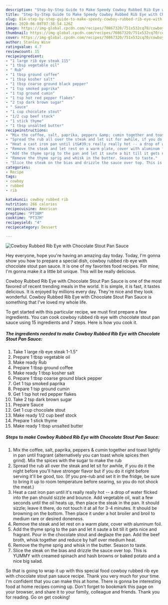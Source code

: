 ```yaml
---
description: "Step-by-Step Guide to Make Speedy Cowboy Rubbed Rib Eye with Chocolate Stout Pan Sauce"
title: "Step-by-Step Guide to Make Speedy Cowboy Rubbed Rib Eye with Chocolate Stout Pan Sauce"
slug: 814-step-by-step-guide-to-make-speedy-cowboy-rubbed-rib-eye-with-chocolate-stout-pan-sauce
date: 2020-06-08T07:38:54.126Z
image: https://img-global.cpcdn.com/recipes/70867320/751x532cq70/cowboy-rubbed-rib-eye-with-chocolate-stout-pan-sauce-recipe-main-photo.jpg
thumbnail: https://img-global.cpcdn.com/recipes/70867320/751x532cq70/cowboy-rubbed-rib-eye-with-chocolate-stout-pan-sauce-recipe-main-photo.jpg
cover: https://img-global.cpcdn.com/recipes/70867320/751x532cq70/cowboy-rubbed-rib-eye-with-chocolate-stout-pan-sauce-recipe-main-photo.jpg
author: Stanley Wise
ratingvalue: 4.7
reviewcount: 15
recipeingredient:
- "1 large rib eye steak 115"
- "1 tbsp vegetable oil"
- " Rub"
- "1 tbsp ground coffee"
- "1 tbsp kosher salt"
- "1 tbsp coarse ground black pepper"
- "1 tsp smoked paprika"
- "1 tsp ground cumin"
- "1 tsp hot red pepper flakes"
- "2 tsp dark brown sugar"
- " Sauce"
- "1 cup chocolate stout"
- "1/2 cup beef stock"
- "1 stick thyme"
- "1 tbsp unsalted butter"
recipeinstructions:
- "Mix the coffee, salt, paprika, peppers &amp; cumin together and toast lightly in pan until fragrant (alternatively you can toast whole spices then grind). Mix the spices with the sugar to make the rub"
- "Spread the rub all over the steak and let sit for awhile, if you do it the night before you&#39;ll have stronger flavor but if you do it right before serving it&#39;ll be good, too. (If you pre-rub and set it in the fridge, be sure to bring it up to room temperature before searing, so you do not shock the meat.)"
- "Heat a cast iron pan until it&#39;s really really hot -- a drop of water flicked into the pan should sizzle and bounce. Add vegetable oil, wait a few seconds until the oil heats up, then place the steak in the pan. It should sizzle; leave it there, do not touch it at all for 3-4 minutes. It should be browning on the bottom. Then place it under a hot broiler and broil to medium rare or desired doneness."
- "Remove the steak and let rest on a warm plate, cover with aluminum foil."
- "Add the thyme sprig to the pan and let it saute a bit till it gets nice and fragrant. Pour in the chocolate stout and deglaze the pan. Add the beef broth, whisk together and reduce by half over medium heat."
- "Remove the thyme sprig and whisk in the butter. Season to taste."
- "Slice the steak on the bias and drizzle the sauce over top. This is YUMMY with creamed spinach and hash browns or baked potato and a nice big salad."
categories:
- Recipe
tags:
- cowboy
- rubbed
- rib

katakunci: cowboy rubbed rib 
nutrition: 266 calories
recipecuisine: American
preptime: "PT38M"
cooktime: "PT37M"
recipeyield: "4"
recipecategory: Dessert

---
```



![Cowboy Rubbed Rib Eye with Chocolate Stout Pan Sauce](https://img-global.cpcdn.com/recipes/70867320/751x532cq70/cowboy-rubbed-rib-eye-with-chocolate-stout-pan-sauce-recipe-main-photo.jpg)

Hey everyone, hope you're having an amazing day today. Today, I'm gonna show you how to prepare a special dish, cowboy rubbed rib eye with chocolate stout pan sauce. It is one of my favorites food recipes. For mine, I'm gonna make it a little bit unique. This will be really delicious.

Cowboy Rubbed Rib Eye with Chocolate Stout Pan Sauce is one of the most favored of recent trending meals in the world. It is simple, it is fast, it tastes delicious. It is enjoyed by millions every day. They're nice and they look wonderful. Cowboy Rubbed Rib Eye with Chocolate Stout Pan Sauce is something that I've loved my whole life.




To get started with this particular recipe, we must first prepare a few ingredients. You can cook cowboy rubbed rib eye with chocolate stout pan sauce using 15 ingredients and 7 steps. Here is how you cook it.

<!--inarticleads1-->

##### The ingredients needed to make Cowboy Rubbed Rib Eye with Chocolate Stout Pan Sauce:

1. Take 1 large rib eye steak 1-1.5&#34;
1. Prepare 1 tbsp vegetable oil
1. Make ready  Rub
1. Prepare 1 tbsp ground coffee
1. Make ready 1 tbsp kosher salt
1. Prepare 1 tbsp coarse ground black pepper
1. Get 1 tsp smoked paprika
1. Prepare 1 tsp ground cumin
1. Get 1 tsp hot red pepper flakes
1. Take 2 tsp dark brown sugar
1. Prepare  Sauce
1. Get 1 cup chocolate stout
1. Make ready 1/2 cup beef stock
1. Prepare 1 stick thyme
1. Make ready 1 tbsp unsalted butter




<!--inarticleads2-->

##### Steps to make Cowboy Rubbed Rib Eye with Chocolate Stout Pan Sauce:

1. Mix the coffee, salt, paprika, peppers &amp; cumin together and toast lightly in pan until fragrant (alternatively you can toast whole spices then grind). Mix the spices with the sugar to make the rub
1. Spread the rub all over the steak and let sit for awhile, if you do it the night before you&#39;ll have stronger flavor but if you do it right before serving it&#39;ll be good, too. (If you pre-rub and set it in the fridge, be sure to bring it up to room temperature before searing, so you do not shock the meat.)
1. Heat a cast iron pan until it&#39;s really really hot -- a drop of water flicked into the pan should sizzle and bounce. Add vegetable oil, wait a few seconds until the oil heats up, then place the steak in the pan. It should sizzle; leave it there, do not touch it at all for 3-4 minutes. It should be browning on the bottom. Then place it under a hot broiler and broil to medium rare or desired doneness.
1. Remove the steak and let rest on a warm plate, cover with aluminum foil.
1. Add the thyme sprig to the pan and let it saute a bit till it gets nice and fragrant. Pour in the chocolate stout and deglaze the pan. Add the beef broth, whisk together and reduce by half over medium heat.
1. Remove the thyme sprig and whisk in the butter. Season to taste.
1. Slice the steak on the bias and drizzle the sauce over top. This is YUMMY with creamed spinach and hash browns or baked potato and a nice big salad.




So that is going to wrap it up with this special food cowboy rubbed rib eye with chocolate stout pan sauce recipe. Thank you very much for your time. I'm confident that you can make this at home. There is gonna be interesting food at home recipes coming up. Don't forget to bookmark this page on your browser, and share it to your family, colleague and friends. Thank you for reading. Go on get cooking!
